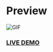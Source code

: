 # Preview
![GIF](https://imgur.com/RhNQiqH.gif)
### [LIVE DEMO](http://25800.hosts2.ma-cloud.nl/bewijzenmap/Weather%20API/)

